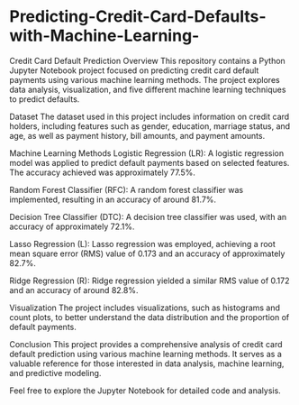 # Predicting-Credit-Card-Defaults-with-Machine-Learning-
Credit Card Default Prediction
Overview
This repository contains a Python Jupyter Notebook project focused on predicting credit card default payments using various machine learning methods. The project explores data analysis, visualization, and five different machine learning techniques to predict defaults.

Dataset
The dataset used in this project includes information on credit card holders, including features such as gender, education, marriage status, and age, as well as payment history, bill amounts, and payment amounts.

Machine Learning Methods
Logistic Regression (LR): A logistic regression model was applied to predict default payments based on selected features. The accuracy achieved was approximately 77.5%.

Random Forest Classifier (RFC): A random forest classifier was implemented, resulting in an accuracy of around 81.7%.

Decision Tree Classifier (DTC): A decision tree classifier was used, with an accuracy of approximately 72.1%.

Lasso Regression (L): Lasso regression was employed, achieving a root mean square error (RMS) value of 0.173 and an accuracy of approximately 82.7%.

Ridge Regression (R): Ridge regression yielded a similar RMS value of 0.172 and an accuracy of around 82.8%.

Visualization
The project includes visualizations, such as histograms and count plots, to better understand the data distribution and the proportion of default payments.

Conclusion
This project provides a comprehensive analysis of credit card default prediction using various machine learning methods. It serves as a valuable reference for those interested in data analysis, machine learning, and predictive modeling.

Feel free to explore the Jupyter Notebook for detailed code and analysis.
